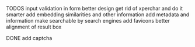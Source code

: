 TODOS
input validation in form
better design
get rid of xperchar and do it smarter
add embedding similarities and other information
add metadata and information
make searchable by search engines
add favicons
better alignment of result box


DONE
add captcha

